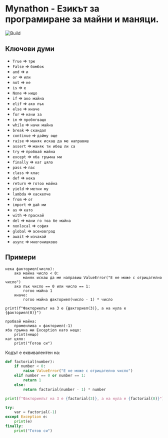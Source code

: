 # Mynathon - Езикът за програмиране за майни и маняци.

![Build](https://github.com/allexks/mython/workflows/Python%20package/badge.svg)

## Ключови думи
* `True` => `трю`
* `False` => `бомбок`
* `and` => `и`
* `or` => `или`
* `not` => `не`
* `is` => `е`
* `None` => `нищо`
* `if` => `ако майна`
* `elif` => `ако пък`
* `else` => `иначе`
* `for` => `начи за`
* `in` => `пробягващо`
* `while` => `начи майна`
* `break` => `скандал`
* `continue` => `дайму още`
* `raise` => `маняк искаш да ме направиш`
* `assert` => `маняк ти ибеш ли са`
* `try` => `пробвай майна`
* `except` => `яба гръмна ми`
* `finally` => `кат цяло`
* `pass` => `пас`
* `class` => `клас`
* `def` => `нека`
* `return` => `готоо майна`
* `yield` => `метни му`
* `lambda` => `хаскелче`
* `from` => `от`
* `import` => `дай ми`
* `as` => `като`
* `with` => `праскай`
* `del` => `мани го тоа бе майна`
* `nonlocal` => `софия`
* `global` => `асеновград`
* `await` => `изчакай`
* `async` => `многонишково`

##  Примери
``` mynathon
нека факториел(число):
    ако майна число < 0:
        маняк искаш да ме направиш ValueError("Е не може с отрицателно число")
    ако пък число == 0 или число == 1:
        готоо майна 1
    иначе:
        готоо майна факториел(число - 1) * число

print(f"Факториелът на 3 е {факториел(3)}, а на нула е {факториел(0)}")

пробвай майна:
    променлива = факториел(-1)
яба гръмна ми Exception като нещо:
    print(нещо)
кат цяло:
    print("Готов си")
```
Кодът е еквивалентен на:
``` python
def factorial(number):
    if number < 0:
        raise ValueError("Е не може с отрицателно число")
    elif number == 0 or number == 1:
        return 1
    else:
        return factorial(number - 1) * number

print(f"Факториелът на 3 е {factorial(3)}, а на нула е {factorial(0)}")

try:
    var = factorial(-1)
except Exception e:
    print(e)
finally:
    print("Готов си")
```
